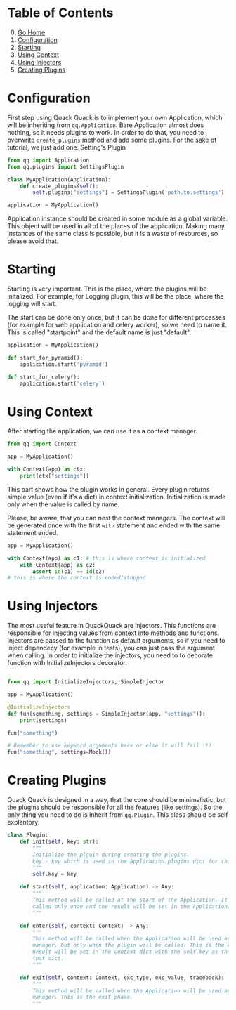 # Table of Contents

0. [Go Home](../README.md)
1. [Configuration](#configuration)
2. [Starting](#starting)
3. [Using Context](#using-context)
4. [Using Injectors](#using-injectors)
5. [Creating Plugins](#creating-plugins)

# Configuration

First step using Quack Quack is to implement your own Application, which will be
inheriting from `qq.Application`. Bare Application almost does nothing, so it
needs plugins to work. In order to do that, you need to overwrite `create_plugins`
method and add some plugins. For the sake of tutorial, we just add one: Setting's Plugin

```python
from qq import Application
from qq.plugins import SettingsPlugin

class MyApplication(Application):
    def create_plugins(self):
        self.plugins["settings"] = SettingsPlugin('path.to.settings')

application = MyApplication()
```

Application instance should be created in some module as a global variable. This
object will be used in all of the places of the application. Making many
instances of the same class is possible, but it is a waste of resources, so
please avoid that.

# Starting

Starting is very important. This is the place, where the plugins will be
initalized. For example, for Logging plugin, this will be the place, where the
logging will start.

The start can be done only once, but it can be done for different processes (for
example for web application and celery worker), so we need to name it. This is
called "startpoint" and the default name is just "default".


```python
application = MyApplication()

def start_for_pyramid():
    application.start('pyramid')

def start_for_celery():
    application.start('celery')
```

# Using Context

After starting the application, we can use it as a context manager.

```python
from qq import Context

app = MyApplication()

with Context(app) as ctx:
    print(ctx["settings"])
```

This part shows how the plugin works in general. Every plugin returns simple
value (even if it's a dict) in context initialization. Initialization is made
only when the value is called by name.

Please, be aware, that you can nest the context managers. The context will be
generated once with the first `with` statement and ended with the same statement
ended.

```python
app = MyApplication()

with Context(app) as c1: # this is where context is initialized
    with Context(app) as c2:
        assert id(c1) == id(c2)
# this is where the context is ended/stopped
```

# Using Injectors

The most useful feature in QuackQuack are injectors. This functions are responsible
for injecting values from context into methods and functions. Injectors are passed
to the function as default arguments, so if you need to inject dependecy (for
example in tests), you can just pass the argument when calling. In order to
initialize the injectors, you need to to decorate function with
InitializeInjectors decorator.


```python

from qq import InitializeInjectors, SimpleInjector

app = MyApplication()

@InitializeInjectors
def fun(something, settings = SimpleInjector(app, "settings")):
    print(settings)

fun("something")
```

```python
# Remember to use keyword arguments here or else it will fail !!!
fun("something", settings=Mock())
```

# Creating Plugins

Quack Quack is designed in a way, that the core should be minimalistic, but the
plugins should be responsible for all the features (like settings). So the
only thing you need to do is inherit from `qq.Plugin`. This class should be self
explantory:

```python
class Plugin:
    def init(self, key: str):
        """
        Initialize the plguin during creating the plugins.
        key - key which is used in the Application.plugins dict for this plugin.
        """
        self.key = key

    def start(self, application: Application) -> Any:
        """
        This method will be called at the start of the Application. It will be
        called only once and the result will be set in the Application.globals.
        """

    def enter(self, context: Context) -> Any:
        """
        This method will be called when the Application will be used as context
        manager, but only when the plugin will be called. This is the enter phase.
        Result will be set in the Context dict with the self.key as the key in
        that dict.
        """

    def exit(self, context: Context, exc_type, exc_value, traceback):
        """
        This method will be called when the Application will be used as context
        manager. This is the exit phase.
        """
```

